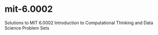# mit-6.0002
Solutions to MIT 6.0002 Introduction to Computational Thinking and Data Science Problem Sets

